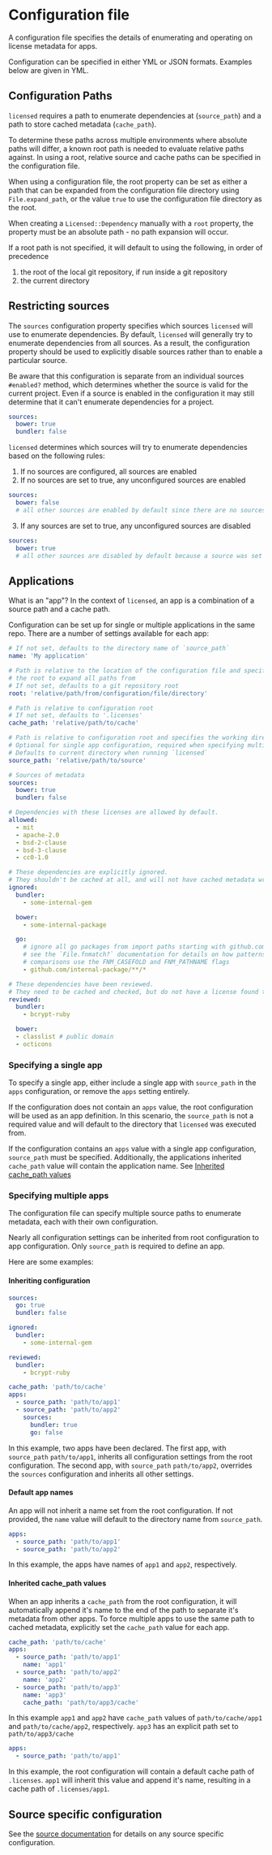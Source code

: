 # Configuration file

A configuration file specifies the details of enumerating and operating on license metadata for apps.

Configuration can be specified in either YML or JSON formats.  Examples below are given in YML.

## Configuration Paths

`licensed` requires a path to enumerate dependencies at (`source_path`) and a path to store cached metadata (`cache_path`).

To determine these paths across multiple environments where absolute paths will differ, a known root path is needed to evaluate relative paths against.
In using a root, relative source and cache paths can be specified in the configuration file.

When using a configuration file, the root property can be set as either a path that can be expanded from the configuration file directory using `File.expand_path`, or the value `true` to use the configuration file directory as the root.

When creating a `Licensed::Dependency` manually with a `root` property, the property must be an absolute path - no path expansion will occur.

If a root path is not specified, it will default to using the following, in order of precedence
1. the root of the local git repository, if run inside a git repository
2. the current directory

## Restricting sources

The `sources` configuration property specifies which sources `licensed` will use to enumerate dependencies.
By default, `licensed` will generally try to enumerate dependencies from all sources.  As a result,
the configuration property should be used to explicitly disable sources rather than to enable a particular source.

Be aware that this configuration is separate from an individual sources `#enabled?` method, which determines
whether the source is valid for the current project.  Even if a source is enabled in the configuration
it may still determine that it can't enumerate dependencies for a project.

```yml
sources:
  bower: true
  bundler: false
```

`licensed` determines which sources will try to enumerate dependencies based on the following rules:
1. If no sources are configured, all sources are enabled
2. If no sources are set to true, any unconfigured sources are enabled
```yml
sources:
  bower: false
  # all other sources are enabled by default since there are no sources set to true
```
3. If any sources are set to true, any unconfigured sources are disabled
```yml
sources:
  bower: true
  # all other sources are disabled by default because a source was set to true
```

## Applications

What is an "app"?  In the context of `licensed`, an app is a combination of a source path and a cache path.

Configuration can be set up for single or multiple applications in the same repo.  There are a number of settings available for each app:
```yml
# If not set, defaults to the directory name of `source_path`
name: 'My application'

# Path is relative to the location of the configuration file and specifies
# the root to expand all paths from
# If not set, defaults to a git repository root
root: 'relative/path/from/configuration/file/directory'

# Path is relative to configuration root
# If not set, defaults to '.licenses'
cache_path: 'relative/path/to/cache'

# Path is relative to configuration root and specifies the working directory when enumerating dependencies
# Optional for single app configuration, required when specifying multiple apps
# Defaults to current directory when running `licensed`
source_path: 'relative/path/to/source'

# Sources of metadata
sources:
  bower: true
  bundler: false

# Dependencies with these licenses are allowed by default.
allowed:
  - mit
  - apache-2.0
  - bsd-2-clause
  - bsd-3-clause
  - cc0-1.0

# These dependencies are explicitly ignored.
# They shouldn't be cached at all, and will not have cached metadata written to the repo.
ignored:
  bundler:
    - some-internal-gem

  bower:
    - some-internal-package

  go:
    # ignore all go packages from import paths starting with github.com/internal-package
    # see the `File.fnmatch?` documentation for details on how patterns are matched.
    # comparisons use the FNM_CASEFOLD and FNM_PATHNAME flags
    - github.com/internal-package/**/*

# These dependencies have been reviewed.
# They need to be cached and checked, but do not have a license found that matches the allowed configured licenses.
reviewed:
  bundler:
    - bcrypt-ruby

  bower:
  - classlist # public domain
  - octicons
```

### Specifying a single app
To specify a single app, either include a single app with `source_path` in the `apps` configuration, or remove the `apps` setting entirely.

If the configuration does not contain an `apps` value, the root configuration will be used as an app definition.  In this scenario, the `source_path` is not a required value and will default to the directory that `licensed` was executed from.

If the configuration contains an `apps` value with a single app configuration, `source_path` must be specified.  Additionally, the applications inherited `cache_path` value will contain the application name.  See [Inherited cache_path values](#inherited_cache_path_values)

### Specifying multiple apps
The configuration file can specify multiple source paths to enumerate metadata, each with their own configuration.

Nearly all configuration settings can be inherited from root configuration to app configuration.  Only `source_path` is required to define an app.

Here are some examples:

#### Inheriting configuration
```yml
sources:
  go: true
  bundler: false

ignored:
  bundler:
    - some-internal-gem

reviewed:
  bundler:
    - bcrypt-ruby

cache_path: 'path/to/cache'
apps:
  - source_path: 'path/to/app1'
  - source_path: 'path/to/app2'
    sources:
      bundler: true
      go: false
```

In this example, two apps have been declared.  The first app, with `source_path` `path/to/app1`, inherits all configuration settings from the root configuration.  The second app, with `source_path` `path/to/app2`, overrides the `sources` configuration and inherits all other settings.

#### Default app names
An app will not inherit a name set from the root configuration.  If not provided, the `name` value will default to the directory name from `source_path`.
```yml
apps:
  - source_path: 'path/to/app1'
  - source_path: 'path/to/app2'
```

In this example, the apps have names of `app1` and `app2`, respectively.

#### Inherited cache_path values
When an app inherits a `cache_path` from the root configuration, it will automatically append it's name to the end of the path to separate it's metadata from other apps.  To force multiple apps to use the same path to cached metadata, explicitly set the `cache_path` value for each app.
```yml
cache_path: 'path/to/cache'
apps:
  - source_path: 'path/to/app1'
    name: 'app1'
  - source_path: 'path/to/app2'
    name: 'app2'
  - source_path: 'path/to/app3'
    name: 'app3'
    cache_path: 'path/to/app3/cache'
```

In this example `app1` and `app2` have `cache_path` values of `path/to/cache/app1` and `path/to/cache/app2`, respectively.  `app3` has an explicit path set to `path/to/app3/cache`

```yml
apps:
  - source_path: 'path/to/app1'
```

In this example, the root configuration will contain a default cache path of `.licenses`.  `app1` will inherit this value and append it's name, resulting in a cache path of `.licenses/app1`.

## Source specific configuration

See the [source documentation](./sources) for details on any source specific configuration.
